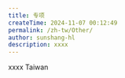 ```yaml
---
title: 专项
createTime: 2024-11-07 00:12:49
permalink: /zh-tw/Other/
author: sunshang-hl
description: xxxx
---
```


xxxx Taiwan